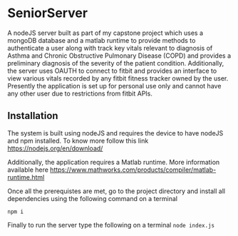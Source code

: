 # SeniorServer
A nodeJS server built as part of my capstone project which uses a mongoDB database and a matlab runtime to provide methods to authenticate a user along with track key vitals relevant to diagnosis of Asthma and Chronic Obstructive Pulmonary Disease (COPD) and provides a preliminary diagnosis of the severity of the patient condition. Additionally, the server uses OAUTH to connect to fitbit and provides an interface to view various vitals recorded by any fitbit fitness tracker owned by the user. Presently the application is set up for personal use only and cannot have any other user due to restrictions from fitbit APIs. 

## Installation

The system is built using nodeJS and requires the device to have nodeJS and npm installed. To know more follow this link https://nodejs.org/en/download/ 

Additionally, the application requires a Matlab runtime. More information available here https://www.mathworks.com/products/compiler/matlab-runtime.html

Once all the prerequistes are met, go to the project directory and install all dependencies using the following command on a terminal
```
npm i
```
Finally to run the server type the following on a terminal
```node index.js```
